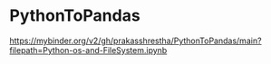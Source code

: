 # PythonToPandas
https://mybinder.org/v2/gh/prakasshrestha/PythonToPandas/main?filepath=Python-os-and-FileSystem.ipynb
